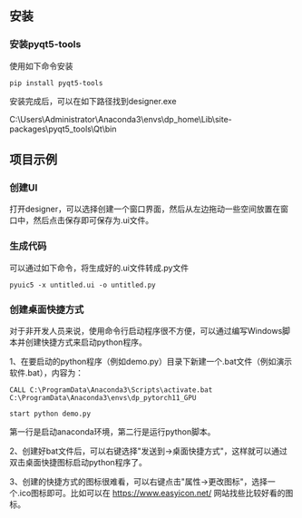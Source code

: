 



## 安装

### 安装pyqt5-tools

使用如下命令安装

```
pip install pyqt5-tools
```

安装完成后，可以在如下路径找到designer.exe

C:\Users\Administrator\Anaconda3\envs\dp_home\Lib\site-packages\pyqt5_tools\Qt\bin



## 项目示例

### 创建UI

打开designer，可以选择创建一个窗口界面，然后从左边拖动一些空间放置在窗口中，然后点击保存即可保存为.ui文件。

### 生成代码

可以通过如下命令，将生成好的.ui文件转成.py文件

```
pyuic5 -x untitled.ui -o untitled.py
```



### 创建桌面快捷方式

对于非开发人员来说，使用命令行启动程序很不方便，可以通过编写Windows脚本并创建快捷方式来启动python程序。

1、在要启动的python程序（例如demo.py）目录下新建一个.bat文件（例如演示软件.bat），内容为：

```
CALL C:\ProgramData\Anaconda3\Scripts\activate.bat C:\ProgramData\Anaconda3\envs\dp_pytorch11_GPU

start python demo.py
```

第一行是启动anaconda环境，第二行是运行python脚本。

2、创建好bat文件后，可以右键选择"发送到->桌面快捷方式"，这样就可以通过双击桌面快捷图标启动python程序了。

3、创建的快捷方式的图标很难看，可以右键点击"属性->更改图标"，选择一个.ico图标即可。比如可以在 https://www.easyicon.net/ 网站找些比较好看的图标。